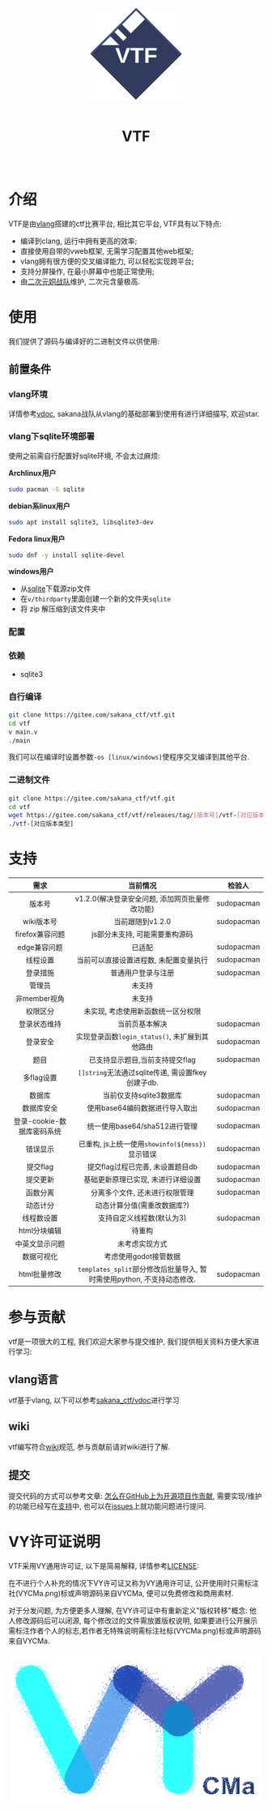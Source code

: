 <div align="center" style="display:grid;place-items:center;">
<p>
    <a href="https://gitee.com/sakana_ctf/vtf" target="_blank"><img width="180" src="./image/vtf-logo.svg" alt="VTF logo"></a>
<h1>VTF</h1>
</p>
</div>

# 介绍

VTF是由[vlang](https://vlang.io)搭建的ctf比赛平台, 相比其它平台, VTF具有以下特点:

* 编译到clang, 运行中拥有更高的效率;
* 直接使用自带的vweb框架, 无需学习配置其他web框架;
* vlang拥有很方便的交叉编译能力, 可以轻松实现跨平台;
* 支持分屏操作, 在最小屏幕中也能正常使用;
* 由[二次元姛战队](https://gitee.com/sakana_ctf)维护, 二次元含量极高.

# 使用

我们提供了源码与编译好的二进制文件以供使用:

## 前置条件

### vlang环境

详情参考[vdoc](https://gitee.com/sakana_ctf/vdoc), sakana战队从vlang的基础部署到使用有进行详细描写, 欢迎star.

### vlang下sqlite环境部署

使用之前需自行配置好sqlite环境, 不会太过麻烦:

**Archlinux用户**

```bash
sudo pacman -S sqlite
```

**debian系linux用户**

```bash
sudo apt install sqlite3, libsqlite3-dev
```

**Fedora linux用户**

```bash
sudo dnf -y install sqlite-devel
```

**windows用户**

* 从[sqlite](https://sqlite.org/download.html)下载源zip文件
* 在`v/thirdparty`里面创建一个新的文件夹`sqlite`
* 将 zip 解压缩到该文件夹中

### 配置

### 依赖

- sqlite3

### 自行编译

```bash
git clone https://gitee.com/sakana_ctf/vtf.git
cd vtf
v main.v
./main
```

我们可以在编译时设置参数`-os [linux/windows]`使程序交叉编译到其他平台.

### 二进制文件

```bash
git clone https://gitee.com/sakana_ctf/vtf.git
cd vtf
wget https://gitee.com/sakana_ctf/vtf/releases/tag/[版本号]/vtf-[对应版本类型]
./vtf-[对应版本类型]
```

# 支持

| 需求                | 当前情况                                              | 检验人        |
|:-----------------:|:-------------------------------------------------:|:----------:|
| 版本号               | v1.2.0(解决登录安全问题, 添加网页批量修改功能)                      | sudopacman |
| wiki版本号           | 当前跟随到v1.2.0                                       | sudopacman |
| firefox兼容问题       | js部分未支持, 可能需要重构源码                                 |            |
| edge兼容问题          | 已适配                                               | sudopacman |
| 线程设置              | 当前可以直接设置进程数, 未配置变量执行                              | sudopacman |
| 登录措施              | 普通用户登录与注册                                         | sudopacman |
| 管理员               | 未支持                                               |            |
| 非member视角         | 未支持                                               |            |
| 权限区分              | 未实现, 考虑使用新函数统一区分权限                                |            |
| 登录状态维持            | 当前页基本解决                                           | sudopacman |
| 登录安全              | 实现登录函数`login_status()`, 未扩展到其他路由                  | sudopacman |
| 题目                | 已支持显示题目,当前支持提交flag                                | sudopacman |
| 多flag设置           | `[]string`无法通过sqlite传递, 需设置fkey创建子db.             |            |
| 数据库               | 当前仅支持sqlite3数据库                                   | sudopacman |
| 数据库安全             | 使用base64编码数据进行导入取出                                | sudopacman |
| 登录-cookie-数据库密码系统 | 统一使用base64/sha512进行管理                             | sudopacman |
| 错误显示              | 已重构, js上统一使用`showinfo(${mess})`显示错误               | sudopacman |
| 提交flag            | 提交flag过程已完善, 未设置题目db                              | sudopacman |
| 提交更新              | 基础更新原理已实现, 未进行详细设置                                | sudopacman |
| 函数分离              | 分离多个文件, 还未进行权限管理                                  | sudopacman |
| 动态计分              | 动态计算分值(需重改数据库?)                                   |            |
| 线程数设置             | 支持自定义线程数(默认为3)                                    | sudopacman |
| html分块编辑          | 待重构                                               |            |
| 中英文显示问题           | 未考虑实现方式                                           |            |
| 数据可视化             | 考虑使用godot接管数据                                     |            |
| html批量修改          | `templates_split`部分修改后批量导入, 暂时需使用python, 不支持动态修改. |    sudopacman        |

# 参与贡献

vtf是一项很大的工程, 我们欢迎大家参与提交维护, 我们提供相关资料方便大家进行学习:

## vlang语言

vtf基于vlang, 以下可以参考[sakana_ctf/vdoc](https://gitee.com/sakana_ctf/vdoc)进行学习

## wiki

vtf编写符合[wiki](https://gitee.com/sakana_ctf/vtf.wiki.git)规范, 参与贡献前请对wiki进行了解.

## 提交

提交代码的方式可以参考文章: [怎么在GitHub上为开源项目作贡献](https://zhuanlan.zhihu.com/p/23457016), 需要实现/维护的功能已经写在[支持](#支持)中, 也可以在[issues](https://gitee.com/sakana_ctf/vtf/issues)上就功能问题进行提问.

# VY许可证说明

VTF采用VY通用许可证, 以下是简易解释, 详情参考[LICENSE](./LICENSE):

在不进行个人补充的情况下VY许可证又称为VY通用许可证, 公开使用时只需标注社(VYCMa.png)标或声明源码来自VYCMa, 便可以免费修改和商用素材.

对于分发问题, 为方便更多人理解, 在VY许可证中有重新定义"版权转移"概念: 他人修改源码后可以闭源, 每个修改过的文件需放置版权说明, 如果要进行公开展示需标注作者个人的标志,若作者无特殊说明需标注社标(VYCMa.png)标或声明源码来自VYCMa.

![](./image/VYCMa.png)
